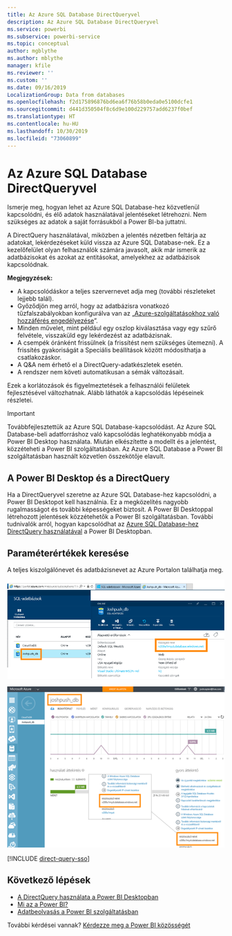```yaml
---
title: Az Azure SQL Database DirectQueryvel
description: Az Azure SQL Database DirectQueryvel
ms.service: powerbi
ms.subservice: powerbi-service
ms.topic: conceptual
author: mgblythe
ms.author: mblythe
manager: kfile
ms.reviewer: ''
ms.custom: ''
ms.date: 09/16/2019
LocalizationGroup: Data from databases
ms.openlocfilehash: f2d175896876bd6ea6f76b58b0eda0e5100dcfe1
ms.sourcegitcommit: d441d350504f8c6d9e100d229757add6237f0bef
ms.translationtype: HT
ms.contentlocale: hu-HU
ms.lasthandoff: 10/30/2019
ms.locfileid: "73060899"
---
```

# <a name="azure-sql-database-with-directquery"></a>Az Azure SQL Database DirectQueryvel

Ismerje meg, hogyan lehet az Azure SQL Database-hez közvetlenül kapcsolódni, és élő adatok használatával jelentéseket létrehozni. Nem szükséges az adatok a saját forrásukból a Power BI-ba juttatni.

A DirectQuery használatával, miközben a jelentés nézetben feltárja az adatokat, lekérdezéseket küld vissza az Azure SQL Database-nek. Ez a kezelőfelület olyan felhasználók számára javasolt, akik már ismerik az adatbázisokat és azokat az entitásokat, amelyekhez az adatbázisok kapcsolódnak.

**Megjegyzések:**

* A kapcsolódáskor a teljes szervernevet adja meg (további részleteket lejjebb talál).
* Győződjön meg arról, hogy az adatbázisra vonatkozó tűzfalszabályokban konfigurálva van az „[Azure-szolgáltatásokhoz való hozzáférés engedélyezése](https://docs.microsoft.com/azure/sql-database/sql-database-networkaccess-overview#allow-azure-services)”.
* Minden művelet, mint például egy oszlop kiválasztása vagy egy szűrő felvétele, visszaküld egy lekérdezést az adatbázisnak.
* A csempék óránként frissülnek (a frissítést nem szükséges ütemezni). A frissítés gyakoriságát a Speciális beállítások között módosíthatja a csatlakozáskor.
* A Q&A nem érhető el a DirectQuery-adatkészletek esetén.
* A rendszer nem követi automatikusan a sémák változásait.

Ezek a korlátozások és figyelmeztetések a felhasználói felületek fejlesztésével változhatnak. Alább láthatók a kapcsolódás lépéseinek részletei.

> [!Important]
> Továbbfejlesztettük az Azure SQL Database-kapcsolódást.  Az Azure SQL Database-beli adatforráshoz való kapcsolódás leghatékonyabb módja a Power BI Desktop használata.  Miután elkészítette a modellt és a jelentést, közzéteheti a Power BI szolgáltatásban.  Az Azure SQL Database a Power BI szolgáltatásban használt közvetlen összekötője elavult.

## <a name="power-bi-desktop-and-directquery"></a>A Power BI Desktop és a DirectQuery

Ha a DirectQueryvel szeretne az Azure SQL Database-hez kapcsolódni, a Power BI Desktopot kell használnia. Ez a megközelítés nagyobb rugalmasságot és további képességeket biztosít. A Power BI Desktoppal létrehozott jelentések közzétehetők a Power BI szolgáltatásban. További tudnivalók arról, hogyan kapcsolódhat az [Azure SQL Database-hez DirectQuery használatával](desktop-use-directquery.md) a Power BI Desktopban.

## <a name="find-parameter-values"></a>Paraméterértékek keresése

A teljes kiszolgálónevet és adatbázisnevet az Azure Portalon találhatja meg.

![Új Azure Portal-frissítés](media/service-azure-sql-database-with-direct-connect/azureportnew_update.png)

![Azure Portal-frissítés](media/service-azure-sql-database-with-direct-connect/azureportal_update.png)

[!INCLUDE [direct-query-sso](includes/direct-query-sso.md)]

## <a name="next-steps"></a>Következő lépések

* [A DirectQuery használata a Power BI Desktopban](desktop-use-directquery.md)  
* [Mi az a Power BI?](fundamentals/power-bi-overview.md)  
* [Adatbeolvasás a Power BI szolgáltatásban](service-get-data.md)  

További kérdései vannak? [Kérdezze meg a Power BI közösségét](http://community.powerbi.com/)
